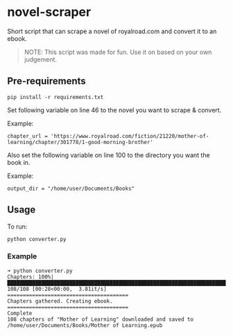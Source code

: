 # novel-scraper
Short script that can scrape a novel of royalroad.com and convert it to an ebook.

> NOTE: This script was made for fun. Use it on based on your own judgement.

## Pre-requirements
`pip install -r requirements.txt`

Set following variable on line 46 to the novel you want to scrape & convert.

Example:

`
chapter_url = 'https://www.royalroad.com/fiction/21220/mother-of-learning/chapter/301778/1-good-morning-brother'
`

Also set the following variable on line 100 to the directory you want the book in.

Example: 

`
output_dir = "/home/user/Documents/Books"
`

## Usage
To run:

`python converter.py`

### Example

```
➜ python converter.py 
Chapters: 100%|██████████████████████████████████████████████████████████████████████████████████████████████████████████████████████████████████████████████████████████████████| 108/108 [00:28<00:00,  3.81it/s]
=======================================
Chapters gathered. Creating ebook.
=======================================
Complete 
108 chapters of "Mother of Learning" downloaded and saved to /home/user/Documents/Books/Mother of Learning.epub
```